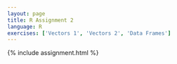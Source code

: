 ```yaml
---
layout: page
title: R Assignment 2
language: R
exercises: ['Vectors 1', 'Vectors 2', 'Data Frames']
---
```


{% include assignment.html %}
